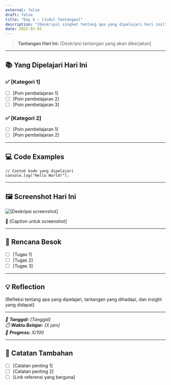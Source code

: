 ```yaml
---
external: false
draft: false
title: "Day X – [Judul Tantangan]"
description: "[Deskripsi singkat tentang apa yang dipelajari hari ini]"
date: 2025-01-01
---
```


> **Tantangan Hari Ini:** [Deskripsi tantangan yang akan dikerjakan]

---

## 📚 **Yang Dipelajari Hari Ini**

### ✅ **[Kategori 1]**
- [ ] [Poin pembelajaran 1]
- [ ] [Poin pembelajaran 2]
- [ ] [Poin pembelajaran 3]

### ✅ **[Kategori 2]**
- [ ] [Poin pembelajaran 1]
- [ ] [Poin pembelajaran 2]

---

## 💻 **Code Examples**

```[language]
// Contoh kode yang dipelajari
console.log("Hello World!");
```

---

## 🖼 **Screenshot Hari Ini**

<div class="screenshot-container">
  <img src="../../public/images/100daycode/day-X.png" alt="[Deskripsi screenshot]" class="screenshot">
  <p class="caption">📸 [Caption untuk screenshot]</p>
</div>

---

## 🎯 **Rencana Besok**
- [ ] [Tugas 1]
- [ ] [Tugas 2]
- [ ] [Tugas 3]

---

## 💡 **Reflection**
[Refleksi tentang apa yang dipelajari, tantangan yang dihadapi, dan insight yang didapat]

---

*📅 **Tanggal:** [Tanggal]*  
*⏱️ **Waktu Belajar:** [X jam]*  
*🎯 **Progress:** X/100*

---

## 📝 **Catatan Tambahan**
- [ ] [Catatan penting 1]
- [ ] [Catatan penting 2]
- [ ] [Link referensi yang berguna] 